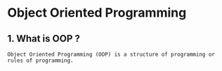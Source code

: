 # Object Oriented Programming 

## 1. What is OOP ?
    Object Oriented Programming (OOP) is a structure of programming or rules of programming.